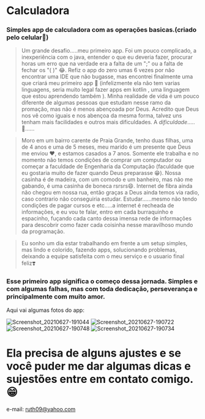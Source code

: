 # Calculadora
### Simples app de calculadora com as operações basicas.(criado pelo celular📱)


> Um grande desafio.....meu primeiro app. Foi um pouco complicado, a inexperiência com o java, entender o que eu deveria fazer, procurar horas um erro que na verdade era a falta de um ";" ou a falta de fechar os "( )" 😂. Refiz o app do zero umas 6 vezes por não encontrar uma IDE que não bugasse, mas encontrei finalmente uma que criará meu primeiro app 🥰 (infelizmente ela não tem varias linguagens, seria muito legal fazer apps em kotlin , uma linguagem que estou aprendendo também ). Minha realidade de vida é um pouco diferente de algumas pessoas que estudam nesse ramo da promação, mas não é menos abençoada por Deus. Acredito que Deus nos vê como iguais e nos abençoa da mesma forma, talvez uns tenham mais facilidades e outros mais dificuldades. A *dificuldade*.....🤔......

> Moro em um bairro carente de Praia Grande, tenho duas filhas, uma de 4 anos e uma de 5 meses, meu marido é um presente que Deus me enviou ❤️, e estamos casados a 7 anos. Somente ele trabalha e no momento não temos condições de comprar um computador ou começar a faculdade de Engenharia da Computação (faculdade que eu gostaria muito de fazer quando Deus preparasse 😁). Nossa casinha é de madeira, com um comodo e um banheiro, mas não me gabando, é uma casinha de boneca rsrsrs😄. Internet de fibra ainda não chegou em nossa rua, então graças a Deus ainda temos via radio, caso contrario não conseguiria estudar. Estudar......mesmo não tendo condições de pagar cursos e etc.....a internet é recheada de informações, e eu vou te falar, entro em cada burraquinho e espacinho, fuçando cada canto dessa imensa rede de informações para descobrir como fazer cada coisinha nesse maravilhoso mundo da programação.

> Eu sonho um dia estar trabalhando em frente a um setup simples, mas lindo e colorido, fazendo apps, solucionando problemas, deixando a equipe satisfeita com o meu serviço e o usuario final feliz❣️

### Esse primeiro app significa o começo dessa jornada. Simples e com algumas falhas, mas com toda dedicação, perseverança e principalmente com muito amor.

Aqui vai algumas fotos do app:

![Screenshot_20210627-191044](Screenshot_20210627-191044.png)
![Screenshot_20210627-190722](Screenshot_20210627-190722.png)
![Screenshot_20210627-190748](Screenshot_20210627-190748.png)
![Screenshot_20210627-190734](Screenshot_20210627-190734.png)

# Ela precisa de alguns ajustes e se você puder me dar algumas dicas e sujestões entre em contato comigo.😁
e-mail: ruth09@yahoo.com
